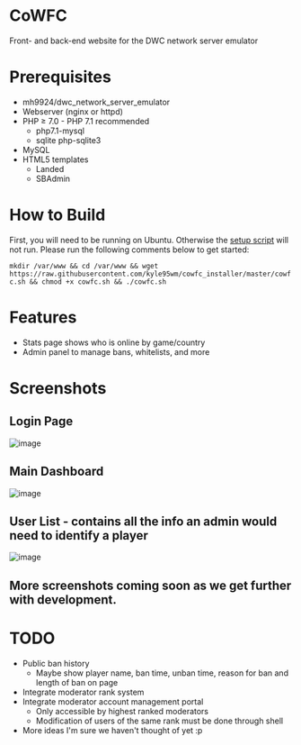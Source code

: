 # CoWFC
Front- and back-end website for the DWC network server emulator

# Prerequisites
- mh9924/dwc\_network\_server\_emulator
- Webserver (nginx or httpd)
- PHP ≥ 7.0 - PHP 7.1 recommended
  - php7.1-mysql
  - sqlite php-sqlite3
- MySQL
- HTML5 templates
  - Landed
  - SBAdmin
# How to Build
First, you will need to be running on Ubuntu. Otherwise the [setup script](https://github.com/kyle95wm/cowfc_installer) will not run. Please run the following comments below to get started:

`mkdir /var/www && cd /var/www && wget https://raw.githubusercontent.com/kyle95wm/cowfc_installer/master/cowfc.sh && chmod +x cowfc.sh && ./cowfc.sh`
# Features
- Stats page shows who is online by game/country
- Admin panel to manage bans, whitelists, and more

# Screenshots

## Login Page
![image](https://user-images.githubusercontent.com/10158714/30234202-09416e82-94c9-11e7-94ac-8aa6e8bf550d.png)
## Main Dashboard
![image](https://user-images.githubusercontent.com/10158714/30234212-212eadf2-94c9-11e7-8b01-24c10f67ce7a.png)
## User List - contains all the info an admin would need to identify a player
![image](https://user-images.githubusercontent.com/10158714/30234228-3f4ed5b4-94c9-11e7-814c-26d892d29707.png)

## More screenshots coming soon as we get further with development.

# TODO
- Public ban history
  - Maybe show player name, ban time, unban time, reason for ban and length of ban on page
- Integrate moderator rank system
- Integrate moderator account management portal
  - Only accessible by highest ranked moderators
  - Modification of users of the same rank must be done through shell
- More ideas I'm sure we haven't thought of yet :p
